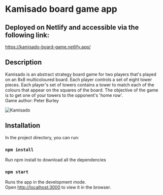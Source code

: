 # Kamisado board game app

## Deployed on Netlify and accessible via the following link:
https://kamisado-board-game.netlify.app/

## Description
Kamisado is an abstract strategy board game for two players that's played on an 8x8 multicoloured board. Each player controls a set of eight tower pieces. Each player's set of towers contains a tower to match each of the colours that appear on the squares of the board. The objective of the game is to get one of your towers to the opponent's 'home row'.\
Game author: Peter Burley

![Kamisado](https://user-images.githubusercontent.com/64429543/123009326-5671dd00-d371-11eb-9581-80595ca536c2.png)

## Installation
In the project directory, you can run:

### `npm install`
Run npm install to download all the dependencies

### `npm start`
Runs the app in the development mode.\
Open [http://localhost:3000](http://localhost:3000) to view it in the browser.


